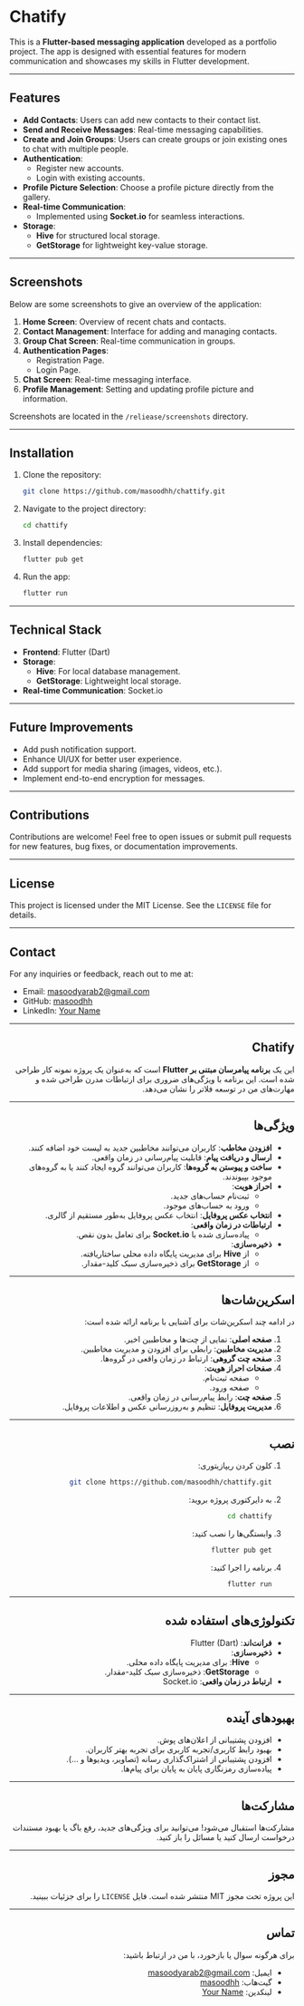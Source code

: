# Chatify

This is a **Flutter-based messaging application** developed as a portfolio project. The app is designed with essential features for modern communication and showcases my skills in Flutter development.

---

## Features

- **Add Contacts**: Users can add new contacts to their contact list.
- **Send and Receive Messages**: Real-time messaging capabilities.
- **Create and Join Groups**: Users can create groups or join existing ones to chat with multiple people.
- **Authentication**:
    - Register new accounts.
    - Login with existing accounts.
- **Profile Picture Selection**: Choose a profile picture directly from the gallery.
- **Real-time Communication**:
    - Implemented using **Socket.io** for seamless interactions.
- **Storage**:
    - **Hive** for structured local storage.
    - **GetStorage** for lightweight key-value storage.

---

## Screenshots

Below are some screenshots to give an overview of the application:

1. **Home Screen**: Overview of recent chats and contacts.
2. **Contact Management**: Interface for adding and managing contacts.
3. **Group Chat Screen**: Real-time communication in groups.
4. **Authentication Pages**:
    - Registration Page.
    - Login Page.
5. **Chat Screen**: Real-time messaging interface.
6. **Profile Management**: Setting and updating profile picture and information.

Screenshots are located in the `/reliease/screenshots` directory.

---

## Installation

1. Clone the repository:

   ```bash
   git clone https://github.com/masoodhh/chattify.git
   ```

2. Navigate to the project directory:

   ```bash
   cd chattify
   ```

3. Install dependencies:

   ```bash
   flutter pub get
   ```

4. Run the app:

   ```bash
   flutter run
   ```

---

## Technical Stack

- **Frontend**: Flutter (Dart)
- **Storage**:
    - **Hive**: For local database management.
    - **GetStorage**: Lightweight local storage.
- **Real-time Communication**: Socket.io

---

## Future Improvements

- Add push notification support.
- Enhance UI/UX for better user experience.
- Add support for media sharing (images, videos, etc.).
- Implement end-to-end encryption for messages.

---

## Contributions

Contributions are welcome! Feel free to open issues or submit pull requests for new features, bug fixes, or documentation improvements.

---

## License

This project is licensed under the MIT License. See the `LICENSE` file for details.

---

## Contact

For any inquiries or feedback, reach out to me at:

- Email: masoodyarab2@gmail.com
- GitHub: [masoodhh](https://github.com/masoodhh)
- LinkedIn: [Your Name]()

---

<div dir="rtl" align="right">

## Chatify

این یک **برنامه پیامرسان مبتنی بر Flutter** است که به‌عنوان یک پروژه نمونه کار طراحی شده است. این برنامه با ویژگی‌های ضروری برای ارتباطات مدرن طراحی شده و مهارت‌های من در توسعه فلاتر را نشان می‌دهد.

---

## ویژگی‌ها

- **افزودن مخاطب**: کاربران می‌توانند مخاطبین جدید به لیست خود اضافه کنند.
- **ارسال و دریافت پیام**: قابلیت پیام‌رسانی در زمان واقعی.
- **ساخت و پیوستن به گروه‌ها**: کاربران می‌توانند گروه ایجاد کنند یا به گروه‌های موجود بپیوندند.
- **احراز هویت**:
    - ثبت‌نام حساب‌های جدید.
    - ورود به حساب‌های موجود.
- **انتخاب عکس پروفایل**: انتخاب عکس پروفایل به‌طور مستقیم از گالری.
- **ارتباطات در زمان واقعی**:
    - پیاده‌سازی شده با **Socket.io** برای تعامل بدون نقص.
- **ذخیره‌سازی**:
    - از **Hive** برای مدیریت پایگاه داده محلی ساختاریافته.
    - از **GetStorage** برای ذخیره‌سازی سبک کلید-مقدار.

---

## اسکرین‌شات‌ها

در ادامه چند اسکرین‌شات برای آشنایی با برنامه ارائه شده است:

1. **صفحه اصلی**: نمایی از چت‌ها و مخاطبین اخیر.
2. **مدیریت مخاطبین**: رابطی برای افزودن و مدیریت مخاطبین.
3. **صفحه چت گروهی**: ارتباط در زمان واقعی در گروه‌ها.
4. **صفحات احراز هویت**:
    - صفحه ثبت‌نام.
    - صفحه ورود.
5. **صفحه چت**: رابط پیام‌رسانی در زمان واقعی.
6. **مدیریت پروفایل**: تنظیم و به‌روزرسانی عکس و اطلاعات پروفایل.

---

## نصب

1. کلون کردن ریپازیتوری:

   ```bash
   git clone https://github.com/masoodhh/chattify.git
   ```

2. به دایرکتوری پروژه بروید:

   ```bash
   cd chattify
   ```

3. وابستگی‌ها را نصب کنید:

   ```bash
   flutter pub get
   ```

4. برنامه را اجرا کنید:

   ```bash
   flutter run
   ```

---

## تکنولوژی‌های استفاده شده

- **فرانت‌اند**: Flutter (Dart)
- **ذخیره‌سازی**:
    - **Hive**: برای مدیریت پایگاه داده محلی.
    - **GetStorage**: ذخیره‌سازی سبک کلید-مقدار.
- **ارتباط در زمان واقعی**: Socket.io

---

## بهبودهای آینده

- افزودن پشتیبانی از اعلان‌های پوش.
- بهبود رابط کاربری/تجربه کاربری برای تجربه بهتر کاربران.
- افزودن پشتیبانی از اشتراک‌گذاری رسانه (تصاویر، ویدیوها و ...).
- پیاده‌سازی رمزنگاری پایان به پایان برای پیام‌ها.

---

## مشارکت‌ها

مشارکت‌ها استقبال می‌شود! می‌توانید برای ویژگی‌های جدید، رفع باگ یا بهبود مستندات درخواست ارسال کنید یا مسائل را باز کنید.

---

## مجوز

این پروژه تحت مجوز MIT منتشر شده است. فایل `LICENSE` را برای جزئیات ببینید.

---

## تماس

برای هرگونه سوال یا بازخورد، با من در ارتباط باشید:

- ایمیل: masoodyarab2@gmail.com
- گیت‌هاب: [masoodhh](https://github.com/masoodhh)
- لینکدین: [Your Name]()

</div>

